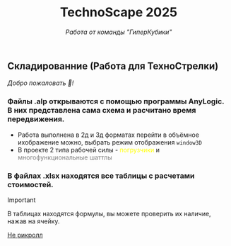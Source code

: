 <header>

<!--
  <<< Author notes: Course header >>>
  Include a 1280×640 image, course title in sentence case, and a concise description in emphasis.
  In your repository settings: enable template repository, add your 1280×640 social image, auto delete head branches.
  Add your open source license, GitHub uses MIT license.
-->

# TechnoScape 2025

_Работа от команды "ГиперКубики"_

</header>

## Складированние (Работа для ТехноСтрелки)

_Добро пожаловать :tada:!_

### Файлы .alp открываются с помощью программы AnyLogic. В них представлена сама схема и расчитано время передвижения.
* Работа выполнена в 2д и 3д форматах перейти в объёмное ихображение можно, выбрать режим отображения ``` window3D ```
* В проекте 2 типа рабочей силы - <span style="color: yellow"> погрузчики </span> и <span style="color: gray"> многофункциональные шаттлы </span>

### В файлах .xlsx находятся все таблицы с расчетами стоимостей.

> [!IMPORTANT]
> В таблицах находятся формулы, вы можете проверить их наличие, нажав на ячейку.


 [Не рикролл](https://www.youtube.com/watch?v=dQw4w9WgXcQ)

<footer>


</footer>
